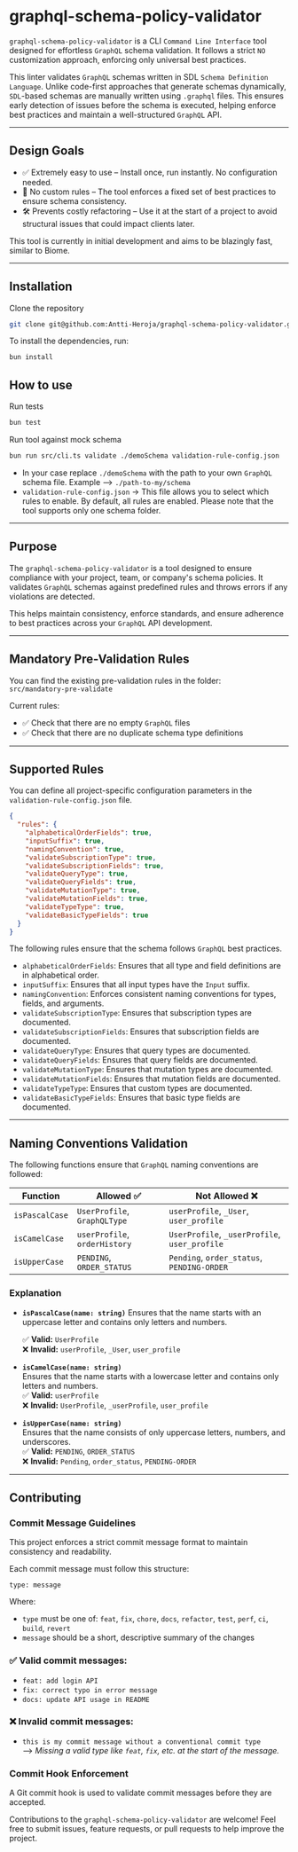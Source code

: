 # graphql-schema-policy-validator

`graphql-schema-policy-validator` is a CLI `Command Line Interface` tool designed
for effortless `GraphQL` schema validation.
It follows a strict `NO` customization approach, enforcing only universal best practices.

This linter validates  `GraphQL` schemas written in SDL `Schema Definition Language`.
Unlike code-first approaches that generate schemas dynamically,
`SDL`-based schemas are manually written using `.graphql` files.
This ensures early detection of issues before the schema is executed,
helping enforce best practices and maintain a well-structured `GraphQL` API.

---

## Design Goals

- ✅ Extremely easy to use – Install once, run instantly. No configuration needed.
- 🚫 No custom rules – The tool enforces a fixed set of best practices to
ensure schema consistency.
- 🛠️ Prevents costly refactoring – Use it at the start of a project to avoid structural
issues that could impact clients later.

This tool is currently in initial development and aims to be blazingly fast,
similar to Biome.

---

## Installation

Clone the repository

```bash
git clone git@github.com:Antti-Heroja/graphql-schema-policy-validator.git
```

To install the dependencies, run:

```bash
bun install
```

## How to use

Run tests

```bash
bun test
```

Run tool against mock schema

```bash
bun run src/cli.ts validate ./demoSchema validation-rule-config.json
```

- In your case replace `./demoSchema` with the path to your own
`GraphQL` schema file. Example --> `./path-to-my/schema`
- `validation-rule-config.json` → This file allows you to select which rules to enable.
By default, all rules are enabled. Please note that the tool supports
only one schema folder.

---

## Purpose

The `graphql-schema-policy-validator` is a tool designed to ensure compliance
with your project, team, or company's schema policies.
It validates `GraphQL` schemas against predefined rules and throws errors if any
violations are detected.

This helps maintain consistency, enforce standards, and ensure adherence to best
practices across your `GraphQL` API development.

---

## Mandatory Pre-Validation Rules

You can find the existing pre-validation rules in the folder:  
`src/mandatory-pre-validate`

Current rules:

- ✅ Check that there are no empty `GraphQL` files
- ✅ Check that there are no duplicate schema type definitions

---

## Supported Rules

You can define all project-specific configuration parameters
in the `validation-rule-config.json` file.

```json
{
  "rules": {
    "alphabeticalOrderFields": true,
    "inputSuffix": true,
    "namingConvention": true,
    "validateSubscriptionType": true,
    "validateSubscriptionFields": true,
    "validateQueryType": true,
    "validateQueryFields": true,
    "validateMutationType": true,
    "validateMutationFields": true,
    "validateTypeType": true,
    "validateBasicTypeFields": true
  }
}
```

The following rules ensure that the schema follows `GraphQL` best practices.

- `alphabeticalOrderFields`: Ensures that all type and field definitions are in
alphabetical order.
- `inputSuffix`: Ensures that all input types have the `Input` suffix.
- `namingConvention`: Enforces consistent naming conventions for types, fields,
and arguments.
- `validateSubscriptionType`: Ensures that subscription types are documented.
- `validateSubscriptionFields`: Ensures that subscription fields are documented.
- `validateQueryType`: Ensures that query types are documented.
- `validateQueryFields`: Ensures that query fields are documented.
- `validateMutationType`: Ensures that mutation types are documented.
- `validateMutationFields`: Ensures that mutation fields are documented.
- `validateTypeType`: Ensures that custom types are documented.
- `validateBasicTypeFields`: Ensures that basic type fields are documented.

---

## Naming Conventions Validation

The following functions ensure that `GraphQL` naming conventions are followed:

| Function       | Allowed ✅                     | Not Allowed ❌                          |
|--------------|------------------------------|--------------------------------------|
| `isPascalCase` | `UserProfile`, `GraphQLType`  | `userProfile`, `_User`, `user_profile` |
| `isCamelCase`  | `userProfile`, `orderHistory` | `UserProfile`, `_userProfile`, `user_profile` |
| `isUpperCase`  | `PENDING`, `ORDER_STATUS`     | `Pending`, `order_status`, `PENDING-ORDER` |

### Explanation

- **`isPascalCase(name: string)`**  Ensures that the name starts with
an uppercase letter and contains only letters and numbers.  

  ✅ **Valid:** `UserProfile`  
  ❌ **Invalid:** `userProfile`, `_User`, `user_profile`  

- **`isCamelCase(name: string)`**  
  Ensures that the name starts with a lowercase letter and contains only
letters and numbers.  
  ✅ **Valid:** `userProfile`  
  ❌ **Invalid:** `UserProfile`, `_userProfile`, `user_profile`  

- **`isUpperCase(name: string)`**  
  Ensures that the name consists of only uppercase letters, numbers,
and underscores.  
  ✅ **Valid:** `PENDING`, `ORDER_STATUS`  
  ❌ **Invalid:** `Pending`, `order_status`, `PENDING-ORDER`  

---

## Contributing

### Commit Message Guidelines

This project enforces a strict commit message format to maintain
consistency and readability.

Each commit message must follow this structure:

`type: message`

Where:

- `type` must be one of: `feat`, `fix`, `chore`, `docs`, `refactor`, `test`,
`perf`, `ci`, `build`, `revert`
- `message` should be a short, descriptive summary of the changes

### ✅ **Valid commit messages:**

- `feat: add login API`  
- `fix: correct typo in error message`  
- `docs: update API usage in README`

### ❌ **Invalid commit messages:**

- `this is my commit message without a conventional commit type`  
  ⟶ *Missing a valid type like `feat`, `fix`, etc. at the start of the message.*

### **Commit Hook Enforcement**

A Git commit hook is used to validate commit messages before they are accepted.

Contributions to the `graphql-schema-policy-validator` are welcome!
Feel free to submit issues, feature requests, or pull requests to help
improve the project.
